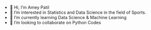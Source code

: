 - 👋 Hi, I’m Amey Patil
- 👀 I’m interested in Statistics and Data Science in the field of Sports.
- 🌱 I’m currently learning Data Science & Machine Learning
- 💞️ I’m looking to collaborate on Python Codes

<!---
AmeyPatil5252/AmeyPatil5252 is a ✨ special ✨ repository because its `README.md` (this file) appears on your GitHub profile.
You can click the Preview link to take a look at your changes.
--->
